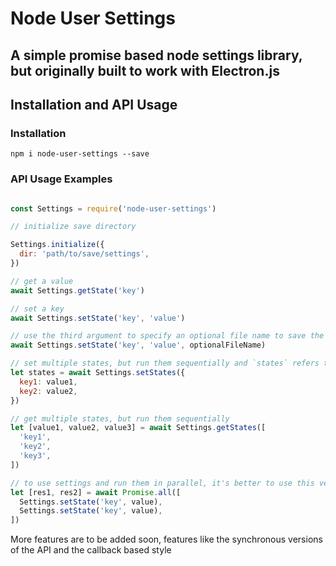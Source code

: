 # Node User Settings

## A simple promise based node settings library, but originally built to work with Electron.js

## Installation and API Usage

### Installation

```
npm i node-user-settings --save

```

### API Usage Examples

```javascript

const Settings = require('node-user-settings')

// initialize save directory

Settings.initialize({
  dir: 'path/to/save/settings',
})

// get a value
await Settings.getState('key')

// set a key
await Settings.setState('key', 'value')

// use the third argument to specify an optional file name to save the settings
await Settings.setState('key', 'value', optionalFileName)

// set multiple states, but run them sequentially and `states` refers to the number of states saved
let states = await Settings.setStates({
  key1: value1,
  key2: value2,
})

// get multiple states, but run them sequentially
let [value1, value2, value3] = await Settings.getStates([
  'key1',
  'key2',
  'key3',
])

// to use settings and run them in parallel, it's better to use this version
let [res1, res2] = await Promise.all([
  Settings.setState('key', value),
  Settings.setState('key', value),
])

```

More features are to be added soon, features like the synchronous versions of the API and the callback based style
